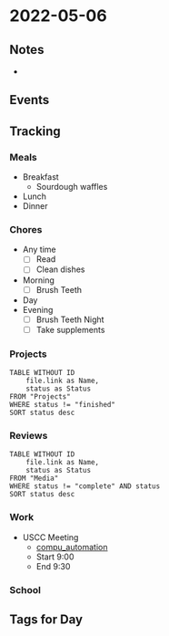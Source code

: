 # 2022-05-06
## Notes
- 

## Events

## Tracking
### Meals
- Breakfast
	- Sourdough waffles
- Lunch
- Dinner

### Chores
- Any time
	- [ ] Read
	- [ ] Clean dishes
- Morning
	- [ ] Brush Teeth
- Day
- Evening
	- [ ] Brush Teeth Night
	- [ ] Take supplements

### Projects
```dataview
TABLE WITHOUT ID
	file.link as Name,
	status as Status
FROM "Projects"
WHERE status != "finished"
SORT status desc
```

### Reviews
```dataview
TABLE WITHOUT ID
	file.link as Name,
	status as Status
FROM "Media"
WHERE status != "complete" AND status
SORT status desc
```

### Work
- USCC Meeting
	- [compu_automation](../Projects/compu_automation.md)
	- Start 9:00
	- End 9:30

### School

## Tags for Day